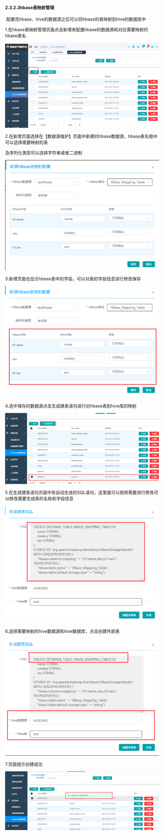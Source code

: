 #### 2.3.2.3hbase表映射管理

​      配置完hbase、hive的数据源之后可以将hbase的表映射到hive的数据库中

1.在hbase表映射管理页面点击新增来配置hbase的数据源和对应需要映射的hbase表名

![image-20210421144606436](3.3.2.3hbase%E8%A1%A8%E6%98%A0%E5%B0%84%E7%AE%A1%E7%90%86.assets/image-20210421144606436.png)

2.在新增页面选择在【数据源维护】页面中新建的hbase数据源，hbase表名框中可以选择需要映射的表

及序列化类型可以选择字符串或者二进制

![image-20210421144825744](3.3.2.3hbase%E8%A1%A8%E6%98%A0%E5%B0%84%E7%AE%A1%E7%90%86.assets/image-20210421144825744.png)

3.新增页面也显示hbase表中的字段，可以对表的字段信息进行修改保存

![image-20210421150721946](3.3.2.3hbase%E8%A1%A8%E6%98%A0%E5%B0%84%E7%AE%A1%E7%90%86.assets/image-20210421150721946.png)

4.选中保存的数据源点击生成建表语句进行对hbase表到hive库的映射

![image-20210421151001849](3.3.2.3hbase%E8%A1%A8%E6%98%A0%E5%B0%84%E7%AE%A1%E7%90%86.assets/image-20210421151001849.png)

5.在生成建表语句页面中有自动生成的SQL语句，这里面可以按照需要进行修改可以修改需要生成表的名称和字段信息

![image-20210421171535848](3.3.2.3hbase%E8%A1%A8%E6%98%A0%E5%B0%84%E7%AE%A1%E7%90%86.assets/image-20210421171535848.png)

6.选择需要映射的hive数据源和hive数据库，点击创建外部表

![image-20210421171442299](3.3.2.3hbase%E8%A1%A8%E6%98%A0%E5%B0%84%E7%AE%A1%E7%90%86.assets/image-20210421171442299.png)

7.页面提示创建成功

![image-20210421171243503](3.3.2.3hbase%E8%A1%A8%E6%98%A0%E5%B0%84%E7%AE%A1%E7%90%86.assets/image-20210421171243503.png)

